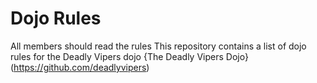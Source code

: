 Dojo Rules
==========
All members should read the rules
This repository contains a list of dojo rules for the Deadly Vipers dojo
{The Deadly Vipers Dojo} (https://github.com/deadlyvipers)
